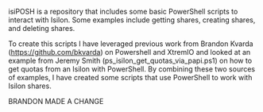 isiPOSH is a repository that includes some basic PowerShell scripts to interact with Isilon. Some examples include getting shares, creating shares, and deleting shares.

To create this scripts I have leveraged previous work from Brandon Kvarda (https://github.com/bkvarda) on Powershell and XtremIO and looked at an example from Jeremy Smith (ps_isilon_get_quotas_via_papi.ps1) on how to get quotas from an Isilon with PowerShell. By combining these two sources of examples, I have created some scripts that use PowerShell to work with Isilon shares.

BRANDON MADE A CHANGE